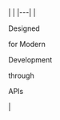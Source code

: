 <div class="apiboss-section3" markdown="1">
| |
|---|
|<div class="apiboss-text-container"><p class="apiboss-h1">Designed</p><p class="apiboss-h3">for Modern </p><p class="apiboss-h3"> Development</p><p class="apiboss-h2">through </p><p class="apiboss-h2">APIs</p></div>|
</div>
